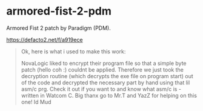 # armored-fist-2-pdm
Armored Fist 2 patch by Paradigm (PDM).

https://defacto2.net/f/a919ece

> Ok, here is what i used to make this work:
>
> NovaLogic liked to encrypt their program file so that a simple byte patch 
(hello coh :) couldnt be applied. Therefore we just took the decryption routine
(which decrypts the exe file on program start) out of the code and decrypted
the necessary part by hand using that lil asm/c prg. Check it out if you want to
and know what asm/c is - written in Watcom C.
Big thanx go to Mr.T and YazZ for helping on this one!
>							Id Mud

